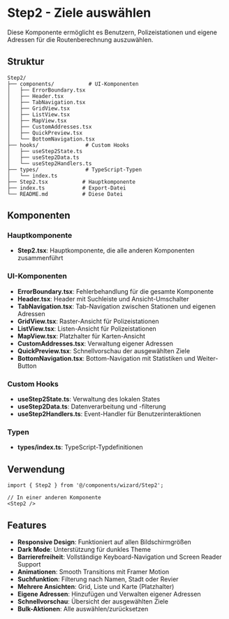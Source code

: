 # Step2 - Ziele auswählen

Diese Komponente ermöglicht es Benutzern, Polizeistationen und eigene Adressen für die Routenberechnung auszuwählen.

## Struktur

```
Step2/
├── components/           # UI-Komponenten
│   ├── ErrorBoundary.tsx
│   ├── Header.tsx
│   ├── TabNavigation.tsx
│   ├── GridView.tsx
│   ├── ListView.tsx
│   ├── MapView.tsx
│   ├── CustomAddresses.tsx
│   ├── QuickPreview.tsx
│   └── BottomNavigation.tsx
├── hooks/               # Custom Hooks
│   ├── useStep2State.ts
│   ├── useStep2Data.ts
│   └── useStep2Handlers.ts
├── types/               # TypeScript-Typen
│   └── index.ts
├── Step2.tsx           # Hauptkomponente
├── index.ts            # Export-Datei
└── README.md           # Diese Datei
```

## Komponenten

### Hauptkomponente
- **Step2.tsx**: Hauptkomponente, die alle anderen Komponenten zusammenführt

### UI-Komponenten
- **ErrorBoundary.tsx**: Fehlerbehandlung für die gesamte Komponente
- **Header.tsx**: Header mit Suchleiste und Ansicht-Umschalter
- **TabNavigation.tsx**: Tab-Navigation zwischen Stationen und eigenen Adressen
- **GridView.tsx**: Raster-Ansicht für Polizeistationen
- **ListView.tsx**: Listen-Ansicht für Polizeistationen
- **MapView.tsx**: Platzhalter für Karten-Ansicht
- **CustomAddresses.tsx**: Verwaltung eigener Adressen
- **QuickPreview.tsx**: Schnellvorschau der ausgewählten Ziele
- **BottomNavigation.tsx**: Bottom-Navigation mit Statistiken und Weiter-Button

### Custom Hooks
- **useStep2State.ts**: Verwaltung des lokalen States
- **useStep2Data.ts**: Datenverarbeitung und -filterung
- **useStep2Handlers.ts**: Event-Handler für Benutzerinteraktionen

### Typen
- **types/index.ts**: TypeScript-Typdefinitionen

## Verwendung

```tsx
import { Step2 } from '@/components/wizard/Step2';

// In einer anderen Komponente
<Step2 />
```

## Features

- **Responsive Design**: Funktioniert auf allen Bildschirmgrößen
- **Dark Mode**: Unterstützung für dunkles Theme
- **Barrierefreiheit**: Vollständige Keyboard-Navigation und Screen Reader Support
- **Animationen**: Smooth Transitions mit Framer Motion
- **Suchfunktion**: Filterung nach Namen, Stadt oder Revier
- **Mehrere Ansichten**: Grid, Liste und Karte (Platzhalter)
- **Eigene Adressen**: Hinzufügen und Verwalten eigener Adressen
- **Schnellvorschau**: Übersicht der ausgewählten Ziele
- **Bulk-Aktionen**: Alle auswählen/zurücksetzen 